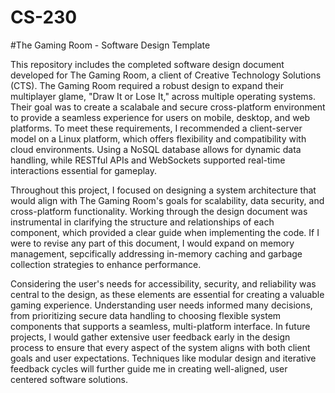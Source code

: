 # CS-230
#The Gaming Room - Software Design Template

This repository includes the completed software design document developed for The Gaming Room, a client of Creative Technology Solutions (CTS). The Gaming Room required a robust design to expand their multiplayer glame, "Draw It or Lose It," across multiple operating systems. Their goal was to create a scalabale and secure cross-platform environment to provide a seamless experience for users on mobile, desktop, and web platforms. To meet these requirements, I recommended a client-server model on a Linux platform, which offers flexibility and compatibility with cloud environments. Using a NoSQL database allows for dynamic data handling, while RESTful APIs and WebSockets supported real-time interactions essential for gameplay.

Throughout this project, I focused on designing a system architecture that would align with The Gaming Room's goals for scalability, data security, and cross-platform functionality. Working through the design document was instrumental in clarifying the structure and relationships of each component, which provided a clear guide when implementing the code. If I were to revise any part of this document, I would expand on memory management, sepcifically addressing in-memory caching and garbage collection strategies to enhance performance. 

Considering the user's needs for accessibility, security, and reliability was central to the design, as these elements are essential for creating a valuable gaming experience. Understanding user needs informed many decisions, from prioritizing secure data handling to choosing flexible system components that supports a seamless, multi-platform interface. In future projects, I would gather extensive user feedback early in the design process to ensure that every aspect of the system aligns with both client goals and user expectations. Techniques like modular design and iterative feedback cycles will further guide me in creating well-aligned, user centered software solutions. 
